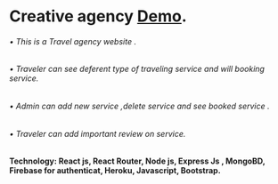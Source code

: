 # Creative agency [Demo](https://agency-8ce53.web.app).
###### •	This is a Travel agency website .
###### •	Traveler can see  deferent type of traveling service and will booking service.
###### •	Admin can add new service ,delete service and see booked service .
###### •	Traveler can add important review on service.
#### Technology: React js, React Router,  Node js, Express Js , MongoBD, Firebase for authenticat,  Heroku, Javascript, Bootstrap.
